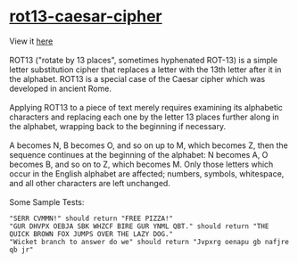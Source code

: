 # <a href="https://txlocnguyen.github.io/rot13-caesar-cipher/" target="_blank">rot13-caesar-cipher</a>
View it <a href="https://txlocnguyen.github.io/rot13-caesar-cipher/" target="_blank">here</a><br><br>
ROT13 ("rotate by 13 places", sometimes hyphenated ROT-13) is a simple letter substitution cipher that replaces a letter with the 13th letter after it in the alphabet. ROT13 is a special case of the Caesar cipher which was developed in ancient Rome. <br><br>Applying ROT13 to a piece of text merely requires examining its alphabetic characters and replacing each one by the letter 13 places further along in the alphabet, wrapping back to the beginning if necessary. <br><br>A becomes N, B becomes O, and so on up to M, which becomes Z, then the sequence continues at the beginning of the alphabet: N becomes A, O becomes B, and so on to Z, which becomes M. Only those letters which occur in the English alphabet are affected; numbers, symbols, whitespace, and all other characters are left unchanged.<br><br>
Some Sample Tests:
```
"SERR CVMMN!" should return "FREE PIZZA!"
"GUR DHVPX OEBJA SBK WHZCF BIRE GUR YNML QBT." should return "THE QUICK BROWN FOX JUMPS OVER THE LAZY DOG."
"Wicket branch to answer do we" should return "Jvpxrg oenapu gb nafjre qb jr"
```

